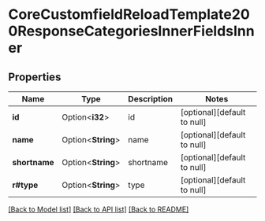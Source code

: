 # CoreCustomfieldReloadTemplate200ResponseCategoriesInnerFieldsInner

## Properties

Name | Type | Description | Notes
------------ | ------------- | ------------- | -------------
**id** | Option<**i32**> | id | [optional][default to null]
**name** | Option<**String**> | name | [optional][default to null]
**shortname** | Option<**String**> | shortname | [optional][default to null]
**r#type** | Option<**String**> | type | [optional][default to null]

[[Back to Model list]](../README.md#documentation-for-models) [[Back to API list]](../README.md#documentation-for-api-endpoints) [[Back to README]](../README.md)


